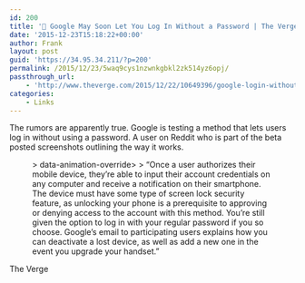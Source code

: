 ```yaml
---
id: 200
title: '🔗 Google May Soon Let You Log In Without a Password | The Verge'
date: '2015-12-23T15:18:22+00:00'
author: Frank
layout: post
guid: 'https://34.95.34.211/?p=200'
permalink: /2015/12/23/5waq9cys1nzwnkgbkl2zk514yz6opj/
passthrough_url:
    - 'http://www.theverge.com/2015/12/22/10649396/google-login-without-password-mobile-security'
categories:
    - Links
---
```


The rumors are apparently true. Google is testing a method that lets users log in without using a password. A user on Reddit who is part of the beta posted screenshots outlining the way it works.

<figure>> data-animation-override&gt;  
> <span>“</span>Once a user authorizes their mobile device, they’re able to input their account credentials on any computer and receive a notification on their smartphone. The device must have some type of screen lock security feature, as unlocking your phone is a prerequisite to approving or denying access to the account with this method. You’re still given the option to log in with your regular password if you so choose. Google’s email to participating users explains how you can deactivate a lost device, as well as add a new one in the event you upgrade your handset.<span>”</span>

</figure><div class="
          image-block-outer-wrapper
          layout-caption-below
          design-layout-inline
          
          
          
        " data-test="image-block-inline-outer-wrapper"><figure class="
              sqs-block-image-figure
              intrinsic
            " style="max-width:800px;"><div class="image-block-wrapper" data-animation-override="" data-animation-role="image"><div class="sqs-image-shape-container-element
              
          
        
              has-aspect-ratio
            " style="
                position: relative;
                
                  padding-bottom:59.249996185302734%;
                
                overflow: hidden;
              "><noscript>![](https://images.squarespace-cdn.com/content/v1/5070e334e4b00907bc18faef/1450883691154-ORBE83HXT6UVLFZ6BQDK/image-asset.png)</noscript>![](https://images.squarespace-cdn.com/content/v1/5070e334e4b00907bc18faef/1450883691154-ORBE83HXT6UVLFZ6BQDK/image-asset.png)</div></div></figure></div>> 

Google is testing a way for users to log in without a password | [The Verge](http://www.theverge.com/2015/12/22/10649396/google-login-without-password-mobile-security)